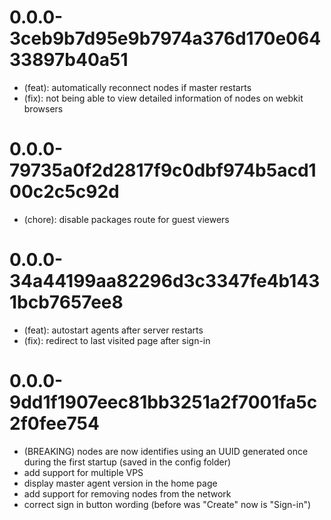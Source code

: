 # 0.0.0-3ceb9b7d95e9b7974a376d170e06433897b40a51

- (feat): automatically reconnect nodes if master restarts
- (fix): not being able to view detailed information of nodes on webkit browsers

# 0.0.0-79735a0f2d2817f9c0dbf974b5acd100c2c5c92d

- (chore): disable packages route for guest viewers

# 0.0.0-34a44199aa82296d3c3347fe4b1431bcb7657ee8

- (feat): autostart agents after server restarts
- (fix): redirect to last visited page after sign-in

# 0.0.0-9dd1f1907eec81bb3251a2f7001fa5c2f0fee754

- (BREAKING) nodes are now identifies using an UUID generated once during the first startup (saved in the config folder)
- add support for multiple VPS
- display master agent version in the home page
- add support for removing nodes from the network
- correct sign in button wording (before was "Create" now is "Sign-in")